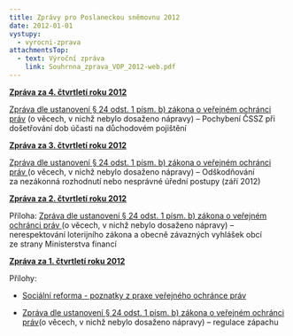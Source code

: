 ```yaml
---
title: Zprávy pro Poslaneckou sněmovnu 2012
date: 2012-01-01
vystupy:
  - vyrocni-zprava
attachmentsTop:
  - text: Výroční zpráva
    link: Souhrnna_zprava_VOP_2012-web.pdf
---
```


**[Zpráva za 4. čtvrtletí roku 2012](2012_4_zprava.pdf)**

[Zpráva dle ustanovení § 24 odst. 1 písm. b) zákona o veřejném ochránci práv](2012_4_sankce_CSSZ.pdf) (o věcech, v nichž nebylo dosaženo nápravy) – Pochybení ČSSZ při došetřování dob účasti na důchodovém pojištění

**[Zpráva za 3. čtvrtletí roku 2012](2012_3_zprava.pdf)**

[Zpráva dle ustanovení § 24 odst. 1 písm. b) zákona o veřejném ochránci práv ](2012_zari_Zprava_snemovne____24odst1b_.pdf)(o věcech, v nichž nebylo dosaženo nápravy) – Odškodňování za nezákonná rozhodnutí nebo nesprávné úřední postupy (září 2012)

**[Zpráva za 2. čtvrtletí roku 2012](2012_2_zprava.pdf)**

Příloha: [Zpráva dle ustanovení § 24 odst. 1 písm. b) zákona o veřejném ochránci práv ](2012_2_sankce_Loterie.pdf)(o věcech, v nichž nebylo dosaženo nápravy) – nerespektování loterijního zákona a obecně závazných vyhlášek obcí ze strany Ministerstva financí

**[Zpráva za 1. čtvrtletí roku 2012](2012_1_zprava.pdf)**

Přílohy:

- [Sociální reforma - poznatky z praxe veřejného ochránce práv](2012_1_Socialni-reforma.pdf)

- [Zpráva dle ustanovení § 24 odst. 1 písm. b) zákona o veřejném ochránci práv](2012_1_sankce_zapach.pdf)(o věcech, v nichž nebylo dosaženo nápravy) – regulace zápachu
